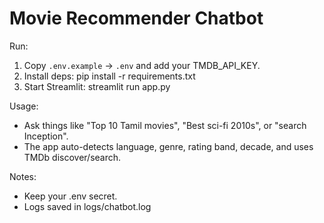 # Movie Recommender Chatbot

Run:
1. Copy `.env.example` -> `.env` and add your TMDB_API_KEY.
2. Install deps:
   pip install -r requirements.txt
3. Start Streamlit:
   streamlit run app.py

Usage:
- Ask things like "Top 10 Tamil movies", "Best sci-fi 2010s", or "search Inception".
- The app auto-detects language, genre, rating band, decade, and uses TMDb discover/search.

Notes:
- Keep your .env secret.
- Logs saved in logs/chatbot.log
